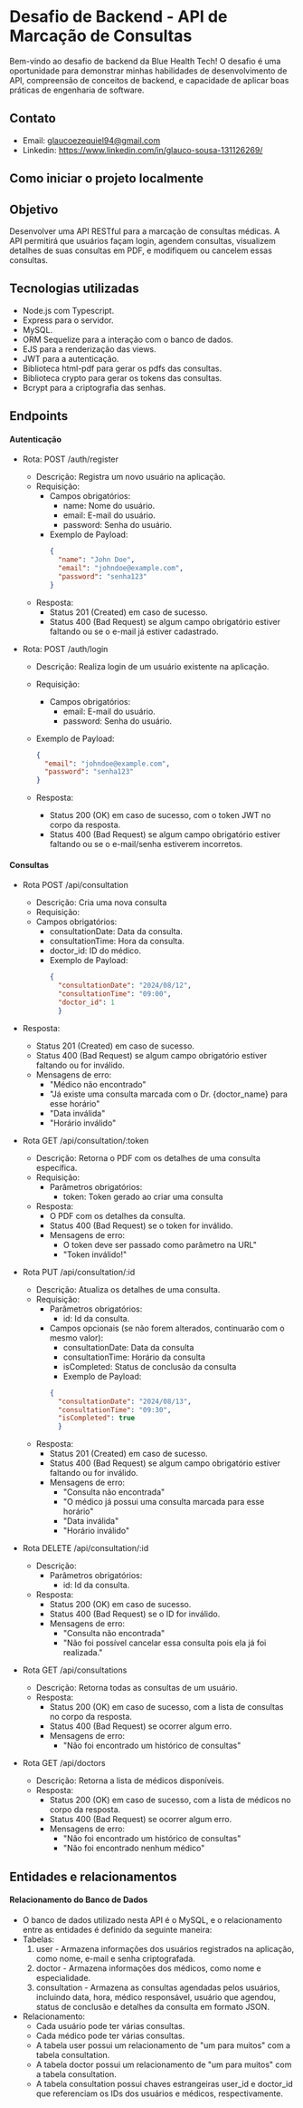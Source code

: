 # Desafio de Backend - API de Marcação de Consultas

Bem-vindo ao desafio de backend da Blue Health Tech! O desafio é uma oportunidade para demonstrar minhas habilidades de desenvolvimento de API, compreensão de conceitos de backend, e capacidade de aplicar boas práticas de engenharia de software.

## Contato
- Email: glaucoezequiel94@gmail.com
- Linkedin: https://www.linkedin.com/in/glauco-sousa-131126269/


## Como iniciar o projeto localmente

## Objetivo

Desenvolver uma API RESTful para a marcação de consultas médicas. A API permitirá que usuários façam login, agendem consultas, visualizem detalhes de suas consultas em PDF, e modifiquem ou cancelem essas consultas.

## Tecnologias utilizadas

- Node.js com Typescript.
- Express para o servidor.
- MySQL.
- ORM Sequelize para a interação com o banco de dados.
- EJS para a renderização das views. 
- JWT para a autenticação.
- Biblioteca html-pdf para gerar os pdfs das consultas.
- Biblioteca crypto para gerar os tokens das consultas.
- Bcrypt para a criptografia das senhas.


## Endpoints 
#### Autenticação

- Rota: POST /auth/register
  - Descrição: Registra um novo usuário na aplicação.
  - Requisição:
    - Campos obrigatórios:
      - name: Nome do usuário.
      - email: E-mail do usuário.
      - password: Senha do usuário.
    - Exemplo de Payload:
      ```json
      {
        "name": "John Doe",
        "email": "johndoe@example.com",
        "password": "senha123"
      }
      ```
  - Resposta:
    - Status 201 (Created) em caso de sucesso.
    - Status 400 (Bad Request) se algum campo obrigatório estiver faltando ou se o e-mail já estiver cadastrado.

- Rota: POST /auth/login
  - Descrição: Realiza login de um usuário existente na aplicação.
  - Requisição:
    - Campos obrigatórios:
      - email: E-mail do usuário.
      - password: Senha do usuário.
  
  - Exemplo de Payload:
      ```json
      {
        "email": "johndoe@example.com",
        "password": "senha123"
      }
      ```
  - Resposta:
    - Status 200 (OK) em caso de sucesso, com o token JWT no corpo da resposta.
    - Status 400 (Bad Request) se algum campo obrigatório estiver faltando ou se o e-mail/senha estiverem incorretos.
  
#### Consultas
-  Rota POST /api/consultation
    -  Descrição: Cria uma nova consulta
    -  Requisição:
    - Campos obrigatórios:
        - consultationDate: Data da consulta.
        - consultationTime: Hora da consulta.
        - doctor_id: ID do médico.
        - Exemplo de Payload:
          ```json
          {
            "consultationDate": "2024/08/12",
            "consultationTime": "09:00",
            "doctor_id": 1
            }
          ```
  - Resposta:
      - Status 201 (Created) em caso de sucesso.
      - Status 400 (Bad Request) se algum campo obrigatório estiver faltando ou for inválido.
      - Mensagens de erro:
        - "Médico não encontrado"
        - "Já existe uma consulta marcada com o Dr. {doctor_name} para esse horário"
        - "Data inválida"
        - "Horário inválido"

- Rota GET /api/consultation/:token
    - Descrição: Retorna o PDF com os detalhes de uma consulta específica.
    - Requisição:
        - Parâmetros obrigatórios:
            - token: Token gerado ao criar uma consulta
    - Resposta:
        - O PDF com os detalhes da consulta.
        - Status 400 (Bad Request) se o token for inválido.
        - Mensagens de erro:
            - O token deve ser passado como parâmetro na URL"
            - "Token inválido!"
        
- Rota PUT /api/consultation/:id
    - Descrição: Atualiza os detalhes de uma consulta.
    - Requisição:
        - Parâmetros obrigatórios:
            - id: Id da consulta.
        - Campos opcionais (se não forem alterados, continuarão com o mesmo valor):
            - consultationDate: Data da consulta
            - consultationTime: Horário da consulta
            - isCompleted: Status de conclusão da consulta
          - Exemplo de Payload:
          ```json
          {
            "consultationDate": "2024/08/13",
            "consultationTime": "09:30",
            "isCompleted": true
            }
          ```
    - Resposta:
        - Status 201 (Created) em caso de sucesso.
        - Status 400 (Bad Request) se algum campo obrigatório estiver faltando ou for inválido.
         - Mensagens de erro:
            - "Consulta não encontrada"
            - "O médico já possui uma consulta marcada para esse horário"
            - "Data inválida"
            - "Horário inválido"
          
- Rota DELETE /api/consultation/:id
    - Descrição:
        - Parâmetros obrigatórios:
            - id: Id da consulta.
    - Resposta:
        - Status 200 (OK) em caso de sucesso.
        - Status 400 (Bad Request) se o ID for inválido.
        - Mensagens de erro:
            - "Consulta não encontrada"
            - "Não foi possível cancelar essa consulta pois ela já foi realizada."

- Rota GET /api/consultations
    - Descrição: Retorna todas as consultas de um usuário.
    - Resposta:
        - Status 200 (OK) em caso de sucesso, com a lista de consultas no corpo da resposta.
        - Status 400 (Bad Request) se ocorrer algum erro.
        - Mensagens de erro:
            - "Não foi encontrado um histórico de consultas"

- Rota GET /api/doctors
    - Descrição:  Retorna a lista de médicos disponíveis.
    - Resposta:
        - Status 200 (OK) em caso de sucesso, com a lista de médicos no corpo da resposta.
        - Status 400 (Bad Request) se ocorrer algum erro.
        - Mensagens de erro:
            - "Não foi encontrado um histórico de consultas"
            - "Não foi encontrado nenhum médico"
          
## Entidades e relacionamentos
  #### Relacionamento do Banco de Dados
  - O banco de dados utilizado nesta API é o MySQL, e o relacionamento entre as entidades é definido da seguinte maneira:
  - Tabelas:
      1. user - Armazena informações dos usuários registrados na aplicação, como nome, e-mail e senha criptografada.
      2. doctor - Armazena informações dos médicos, como nome e especialidade.
      3. consultation - Armazena as consultas agendadas pelos usuários, incluindo data, hora, médico responsável, usuário que agendou, status de conclusão e detalhes da consulta em formato JSON.
  - Relacionamento:
      - Cada usuário pode ter várias consultas.
      - Cada médico pode ter várias consultas.
      - A tabela user possui um relacionamento de "um para muitos" com a tabela consultation.
      - A tabela doctor possui um relacionamento de "um para muitos" com a tabela consultation.
      - A tabela consultation possui chaves estrangeiras user_id e doctor_id que referenciam os IDs dos usuários e médicos, respectivamente.
